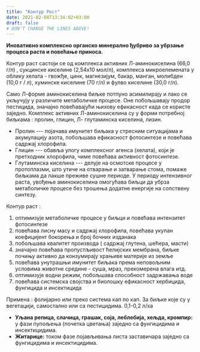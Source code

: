 ```yaml
---
title: "Контур Рост"
date: 2021-02-08T13:34:02+03:00
draft: false
# DON'T CHANGE THE LINES ABOVE!
---
```


**Иновативно комплексно органско минерално ђубриво за убрзање процеса раста и повећање приноса.**

Контур раст састоји се од комплекса активних Л-аминокиселина (66,0 г/л) , сукцинске киселине (2,54х10 мол/л), комплекса микроелемената у облику хелата - гвожђе, цинк, магнезијум, бакар, манган, молибден (10,0 г / л), хуминске киселине (70 г/л) и фулво киселине (30,0 г/л).

Само Л-форме аминокиселина биљке потпуно асимилирају и лако се укључују у различите
метаболичке процесе. Оне побољшавају продор пестицида, значајно повећавајући њихову
ефикасност када се користе заједно. Комплекс активних Л-аминокиселина су у форми потребној биљкама : пролин, глицин, Л- глутаминска киселина, лизин.

 - Пролин --- појачава имунитет биљака у стресним ситуацијама и акумулацију азота, побољшава ефикасност фотосинтезе и повећава садржај хлорофила.
 - Глицин --- обавља улогу комплексног агенса (хелата), који је претходник хлорофила, чиме повећава активност фотосинтезе.
 - Глутаминска киселина --- делује на осмотске процесе у протоплазми, што утиче на отварање и затварање стома, помаже биљкама да лакше преживе сушне периоде. У периоду интензивног раста, увођење аминокиселина омогућава биљци да убрза метаболичке процесе без
трошења додатне енергије на сопствену синтезу.

Контур раст :

1. оптимизује метаболичке процесе у биљци и повећава интензитет фотосинтезе
2. повећава лисну масу и садржај хлорофила, повећава укупан коефицијент бокорења и
број бочних изданака
3. побољшава квалитет производа ( садржај глутена, шећера, масти)
4. значајно повећава пропустљивост ћелијских мембрана, биљке почињу активно да
конзумирају храњиве материје из земље
5. повећава унутрашњи имунитет биљака према неповољним условима животне средине -
суша, мраз, прекомерена влага итд.
6. оптимизује водни режим, побољшава способност задржавања воде
7. повећава системска својства и биолошку ефикасност хербицида, фунгицида и инсектицида

Примена : фолијарно или преко система кап по кап. За биљке које су у вегетацији, самостално или са пестицидима. 0,1-0,2 л/ха

 - **Уљана репица, слачица, грашак, соја, леблебија, хељда, кромпир:**  у фази пупољења (почетка цветања) заједно са фунгицидима и инсектицидима.
 - **Житарице:**  током фазе појављивања листа заставичара заједно са фунгицидима и
инсектицидима.

